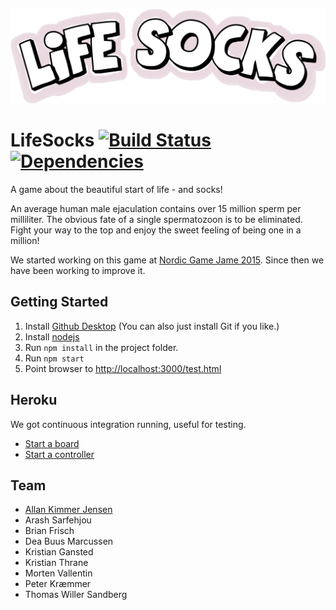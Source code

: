[![LifeSocks](https://github.com/PentiaLabs/LifeSocks/blob/master/client/assets/logotype_v01_1024.png?raw=true)](https://github.com/PentiaLabs/LifeSocks/)   

# LifeSocks [![Build Status](https://travis-ci.org/PentiaLabs/LifeSocks.svg)](https://travis-ci.org/PentiaLabs/LifeSocks) [![Dependencies](https://david-dm.org/PentiaLabs/LifeSocks.svg)](https://david-dm.org/PentiaLabs/LifeSocks) 
A game about the beautiful start of life - and socks!

An average human male ejaculation contains over 15 million sperm per milliliter. The obvious fate of a single spermatozoon is to be eliminated. Fight your way to the top and enjoy the sweet feeling of being one in a million!

We started working on this game at [Nordic Game Jame 2015](nordicgamejam.org). Since then we have been working to improve it.

## Getting Started

1. Install [Github Desktop](https://desktop.github.com/) (You can also just install Git if you like.)
2. Install [nodejs](https://nodejs.org/en/)
3. Run `npm install` in the project folder.
4. Run `npm start`
5. Point browser to [http://localhost:3000/test.html](http://localhost:3000/test.html)

## Heroku
We got continuous integration running, useful for testing.

- [Start a board](https://life-socks.herokuapp.com/board/GithubTest)
- [Start a controller](https://life-socks.herokuapp.com/GithubTest)

## Team

- [Allan Kimmer Jensen](https://github.com/Saturate)
- Arash Sarfehjou
- Brian Frisch
- Dea Buus Marcussen
- Kristian Gansted
- Kristian Thrane
- Morten Vallentin
- Peter Kræmmer
- Thomas Willer Sandberg
